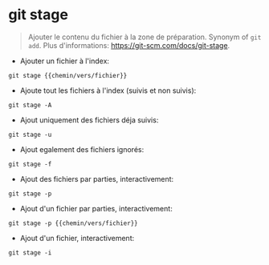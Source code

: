 # git stage

> Ajouter le contenu du fichier à la zone de préparation.
> Synonym of `git add`.
> Plus d'informations: <https://git-scm.com/docs/git-stage>.

- Ajouter un fichier à l'index:

`git stage {{chemin/vers/fichier}}`

- Ajoute tout les fichiers à l'index (suivis et non suivis):

`git stage -A`

- Ajout uniquement des fichiers déja suivis:

`git stage -u`

- Ajout egalement des fichiers ignorés:

`git stage -f`

- Ajout des fichiers par parties, interactivement:

`git stage -p`

- Ajout d'un fichier par parties, interactivement:

`git stage -p {{chemin/vers/fichier}}`

- Ajout d'un fichier, interactivement:

`git stage -i`
